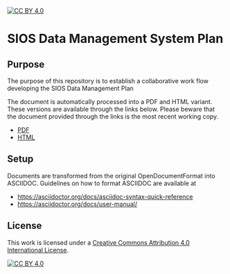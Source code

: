 [![CC BY 4.0][cc-by-shield]][cc-by]
# SIOS Data Management System Plan

## Purpose
The purpose of this repository is to establish a collaborative work flow developing the SIOS Data Management Plan

The document is automatically processed into a PDF and HTML variant. These versions are available through the links below. Please beware that the document provided through the links is the most recent working copy.

- [PDF](https://github.com/SIOS-Svalbard/SIOSDataManagementPlan/blob/main/doc/sios_dmp.pdf)
- [HTML](https://htmlpreview.github.io/?https://github.com/SIOS-Svalbard/SIOSDataManagementPlan/raw/main/doc/sios_dmp.html)

## Setup
Documents are transformed from the original OpenDocumentFormat into ASCIIDOC. Guidelines on how to format ASCIIDOC are available at
- https://asciidoctor.org/docs/asciidoc-syntax-quick-reference
- https://asciidoctor.org/docs/user-manual/

## License
This work is licensed under a [Creative Commons Attribution 4.0 International
License][cc-by].

[![CC BY 4.0][cc-by-image]][cc-by]

[cc-by]: http://creativecommons.org/licenses/by/4.0/
[cc-by-image]: https://i.creativecommons.org/l/by/4.0/88x31.png
[cc-by-shield]: https://img.shields.io/badge/License-CC%20BY%204.0-lightgrey.svg
